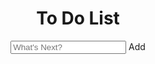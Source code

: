 <html>
  <head>
    <meta http-equiv="Content-Type" content="text/html;charset=UTF-8">
    <meta name="viewport" content="width=device-width, initial-scale=1" />
    <link rel="stylesheet" type="text/css" href="css/main.css">
    <script src="https://kit.fontawesome.com/12189e355e.js" crossorigin="anonymous"> </script>
  <script src="js/button.js"></script>
  <script src="js/with_class.js"></script>
    <title>To Do List</title>
  </head>
  <body>
    <header>
      <h1>To Do List</h1>
      <input type="text" id="myInput" placeholder="What's Next?" />
      <span class="addBtn" id="add_button">Add</span>
      <i data-id="0"  class="fas fa-meteor" aria-hidden="true"></i>
    </header>
    <ul id="myUL"> </ul>
  </body>
</html>
